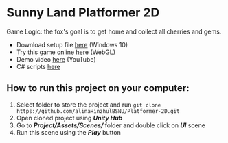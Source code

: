 # Sunny Land Platformer 2D

Game Logic: the fox's goal is to get home and collect all cherries and gems.

- Download setup file [here](https://github.com/alinaHinzhulBSNU/Platformer-2D/releases) (Windows 10)
- Try this game online [here](https://play.unity.com/mg/other/sunny-land-platformer-2d) (WebGL)
- Demo video [here](https://youtu.be/d6cRdrgJnIU) (YouTube)
- C# scripts [here](https://github.com/alinaHinzhulBSNU/Platformer-2D/tree/main/Assets/Scripts)

## How to run this project on your computer:
1. Select folder to store the project and run ```git clone https://github.com/alinaHinzhulBSNU/Platformer-2D.git```
2. Open cloned project using ***Unity Hub***
3. Go to ***Project/Assets/Scenes/*** folder and double click on ***UI*** scene
4. Run this scene using the ***Play*** button
